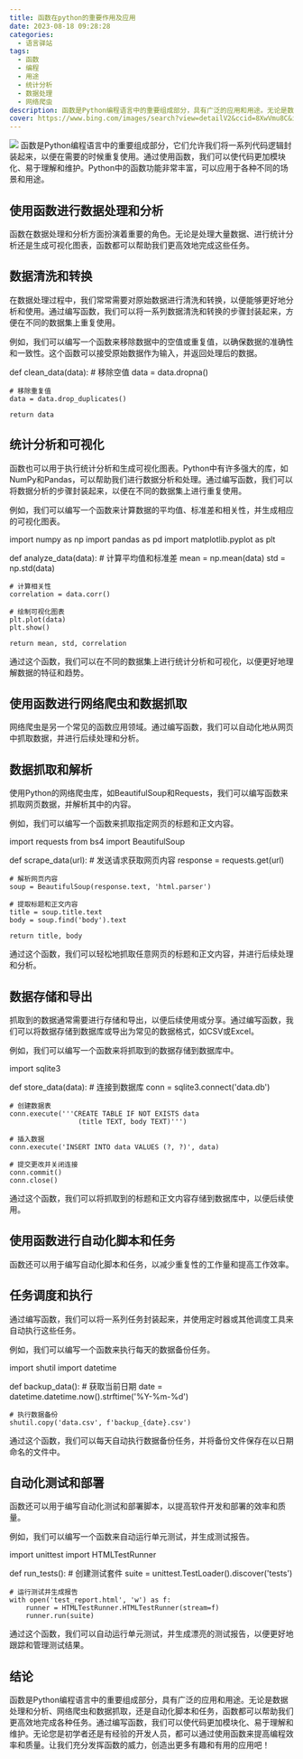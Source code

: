 ```yaml
---
title: 函数在python的重要作用及应用
date: 2023-08-18 09:28:28
categories:
  - 语言驿站
tags:
  - 函数
  - 编程
  - 用途
  - 统计分析
  - 数据处理
  - 网络爬虫
description: 函数是Python编程语言中的重要组成部分，具有广泛的应用和用途。无论是数据处理和分析、网络爬虫和数据抓取，还是自动化脚本和任务，函数都可以帮助我们更高效地完成各种任务。
cover: https://www.bing.com/images/search?view=detailV2&ccid=8XwVmu8C&id=461C473AC69D2E12A746F84094EA14DF1B9B6651&thid=OIP.8XwVmu8CUmZutHQoK4kQLwHaDr&mediaurl=https%3a%2f%2fwww.linuxprobe.com%2fwp-content%2fuploads%2f2020%2f03%2f66.jpeg&exph=300&expw=604&q=%e5%87%bd%e6%95%b0python&simid=607988857959089422&FORM=IRPRST&ck=572A8C3F049145896917405E740DEC42&selectedIndex=146&ajaxhist=0&ajaxserp=0
---
```


![](https://cdn.jsdelivr.net/gh/PirlosM/image@main/20230818124853.png)
函数是Python编程语言中的重要组成部分，它们允许我们将一系列代码逻辑封装起来，以便在需要的时候重复使用。通过使用函数，我们可以使代码更加模块化、易于理解和维护。Python中的函数功能非常丰富，可以应用于各种不同的场景和用途。

## 使用函数进行数据处理和分析

函数在数据处理和分析方面扮演着重要的角色。无论是处理大量数据、进行统计分析还是生成可视化图表，函数都可以帮助我们更高效地完成这些任务。


## 数据清洗和转换

在数据处理过程中，我们常常需要对原始数据进行清洗和转换，以便能够更好地分析和使用。通过编写函数，我们可以将一系列数据清洗和转换的步骤封装起来，方便在不同的数据集上重复使用。


例如，我们可以编写一个函数来移除数据中的空值或重复值，以确保数据的准确性和一致性。这个函数可以接受原始数据作为输入，并返回处理后的数据。


def clean_data(data):
    # 移除空值
    data = data.dropna()
    
    # 移除重复值
    data = data.drop_duplicates()
    
    return data

## 统计分析和可视化

函数也可以用于执行统计分析和生成可视化图表。Python中有许多强大的库，如NumPy和Pandas，可以帮助我们进行数据分析和处理。通过编写函数，我们可以将数据分析的步骤封装起来，以便在不同的数据集上进行重复使用。


例如，我们可以编写一个函数来计算数据的平均值、标准差和相关性，并生成相应的可视化图表。


import numpy as np
import pandas as pd
import matplotlib.pyplot as plt

def analyze_data(data):
    # 计算平均值和标准差
    mean = np.mean(data)
    std = np.std(data)
    
    # 计算相关性
    correlation = data.corr()
    
    # 绘制可视化图表
    plt.plot(data)
    plt.show()
    
    return mean, std, correlation

通过这个函数，我们可以在不同的数据集上进行统计分析和可视化，以便更好地理解数据的特征和趋势。


## 使用函数进行网络爬虫和数据抓取

网络爬虫是另一个常见的函数应用领域。通过编写函数，我们可以自动化地从网页中抓取数据，并进行后续处理和分析。


## 数据抓取和解析

使用Python的网络爬虫库，如BeautifulSoup和Requests，我们可以编写函数来抓取网页数据，并解析其中的内容。


例如，我们可以编写一个函数来抓取指定网页的标题和正文内容。


import requests
from bs4 import BeautifulSoup

def scrape_data(url):
    # 发送请求获取网页内容
    response = requests.get(url)
    
    # 解析网页内容
    soup = BeautifulSoup(response.text, 'html.parser')
    
    # 提取标题和正文内容
    title = soup.title.text
    body = soup.find('body').text
    
    return title, body

通过这个函数，我们可以轻松地抓取任意网页的标题和正文内容，并进行后续处理和分析。


## 数据存储和导出

抓取到的数据通常需要进行存储和导出，以便后续使用或分享。通过编写函数，我们可以将数据存储到数据库或导出为常见的数据格式，如CSV或Excel。


例如，我们可以编写一个函数来将抓取到的数据存储到数据库中。


import sqlite3

def store_data(data):
    # 连接到数据库
    conn = sqlite3.connect('data.db')
    
    # 创建数据表
    conn.execute('''CREATE TABLE IF NOT EXISTS data
                     (title TEXT, body TEXT)''')
    
    # 插入数据
    conn.execute('INSERT INTO data VALUES (?, ?)', data)
    
    # 提交更改并关闭连接
    conn.commit()
    conn.close()

通过这个函数，我们可以将抓取到的标题和正文内容存储到数据库中，以便后续使用。


## 使用函数进行自动化脚本和任务

函数还可以用于编写自动化脚本和任务，以减少重复性的工作量和提高工作效率。


## 任务调度和执行

通过编写函数，我们可以将一系列任务封装起来，并使用定时器或其他调度工具来自动执行这些任务。


例如，我们可以编写一个函数来执行每天的数据备份任务。


import shutil
import datetime

def backup_data():
    # 获取当前日期
    date = datetime.datetime.now().strftime('%Y-%m-%d')
    
    # 执行数据备份
    shutil.copy('data.csv', f'backup_{date}.csv')

通过这个函数，我们可以每天自动执行数据备份任务，并将备份文件保存在以日期命名的文件中。


## 自动化测试和部署

函数还可以用于编写自动化测试和部署脚本，以提高软件开发和部署的效率和质量。


例如，我们可以编写一个函数来自动运行单元测试，并生成测试报告。


import unittest
import HTMLTestRunner

def run_tests():
    # 创建测试套件
    suite = unittest.TestLoader().discover('tests')
    
    # 运行测试并生成报告
    with open('test_report.html', 'w') as f:
        runner = HTMLTestRunner.HTMLTestRunner(stream=f)
        runner.run(suite)

通过这个函数，我们可以自动运行单元测试，并生成漂亮的测试报告，以便更好地跟踪和管理测试结果。


## 结论

函数是Python编程语言中的重要组成部分，具有广泛的应用和用途。无论是数据处理和分析、网络爬虫和数据抓取，还是自动化脚本和任务，函数都可以帮助我们更高效地完成各种任务。通过编写函数，我们可以使代码更加模块化、易于理解和维护。无论您是初学者还是有经验的开发人员，都可以通过使用函数来提高编程效率和质量。让我们充分发挥函数的威力，创造出更多有趣和有用的应用吧！